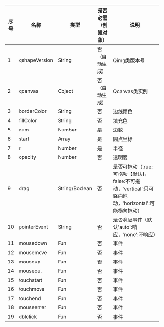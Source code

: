 序号|名称|类型| 是否必需（创建对象）|说明
---|---|---|---|---
1|qshapeVersion|String|否（自动生成）| Qimg类版本号
2|qcanvas|Object|否（自动生成）| Qcanvas类实例
3|borderColor|String|否| 边线颜色
4|fillColor|String|否| 填充色
5|num|Number|是|边数
6|start|Array|是|圆点坐标
7|r|Number|是|半径
8|opacity|Number|否|透明度
9|drag|String/Boolean|否|是否可拖动（true:可拖动【默认】，false:不可拖动，'vertical':只可竖向拖动，'horizontal':可能横向拖动）
10|pointerEvent|String|否|是否响应事件（默认'auto':响应，'none':不响应）
11|mousedown|Fun|否|事件
12|mousemove|Fun|否|事件
13|mouseup|Fun|否|事件
14|mouseout|Fun|否|事件
15|touchstart|Fun|否|事件
16|touchmove|Fun|否|事件
17|touchend|Fun|否|事件
18 | mouseenter | Fun | 否 | 事件
19 | dblclick | Fun | 否 | 事件 











